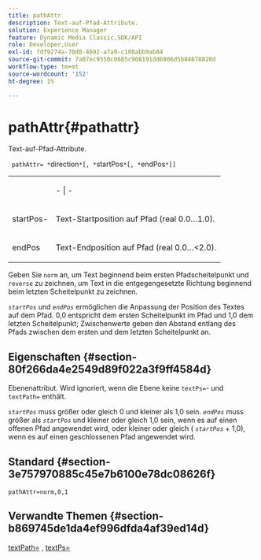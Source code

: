 ```yaml
---
title: pathAttr
description: Text-auf-Pfad-Attribute.
solution: Experience Manager
feature: Dynamic Media Classic,SDK/API
role: Developer,User
exl-id: fdf9274a-70d0-4692-a7a9-c108abb9ab84
source-git-commit: 7a07ec9550c0685c908191dd6806d5b84678820d
workflow-type: tm+mt
source-wordcount: '152'
ht-degree: 1%

---
```


# pathAttr{#pathattr}

Text-auf-Pfad-Attribute.

` pathAttr= *`direction`*[, *`startPos`*[, *`endPos`*]]`

<table id="simpletable_EC76095316AF4F07B1DDCC0D72B814CF"> 
 <tr class="strow"> 
  <td class="stentry"> <p> <span class="varname"> </span> </p> </td> 
  <td class="stentry"> <p> <span class="codeph">-</span> | <span class="codeph">-</span> </p> </td> 
 </tr> 
 <tr class="strow"> 
  <td class="stentry"> <p> <span class="varname"> startPos-</span> </p> </td> 
  <td class="stentry"> <p>Text-Startposition auf Pfad (real 0.0…1.0). </p> </td> 
 </tr> 
 <tr class="strow"> 
  <td class="stentry"> <p> <span class="varname"> endPos </span> </p> </td> 
  <td class="stentry"> <p>Text-Endposition auf Pfad (real 0.0…&lt;2.0). </p> </td> 
 </tr> 
</table>

Geben Sie `norm` an, um Text beginnend beim ersten Pfadscheitelpunkt und `reverse` zu zeichnen, um Text in die entgegengesetzte Richtung beginnend beim letzten Scheitelpunkt zu zeichnen.

*`startPos`* und *`endPos`* ermöglichen die Anpassung der Position des Textes auf dem Pfad. 0,0 entspricht dem ersten Scheitelpunkt im Pfad und 1,0 dem letzten Scheitelpunkt; Zwischenwerte geben den Abstand entlang des Pfads zwischen dem ersten und dem letzten Scheitelpunkt an.

## Eigenschaften {#section-80f266da4e2549d89f022a3f9ff4584d}

Ebenenattribut. Wird ignoriert, wenn die Ebene keine `textPs=`- und `textPath=` enthält.

*`startPos`* muss größer oder gleich 0 und kleiner als 1,0 sein. *`endPos`* muss größer als *`startPos`* und kleiner oder gleich 1,0 sein, wenn es auf einen offenen Pfad angewendet wird, oder kleiner oder gleich ( *`startPos`* + 1,0), wenn es auf einen geschlossenen Pfad angewendet wird.

## Standard {#section-3e757970885c45e7b6100e78dc08626f}

`pathAttr=norm,0,1`

## Verwandte Themen {#section-b869745de1da4ef996dfda4af39ed14d}

[textPath=](../../../../../is-api/http-ref/image-serving-api-ref/c-http-protocol-reference/c-command-reference/r-textpath.md#reference-b09cc0902dff4725bdb54d5da4076ccd) , [textPs=](../../../../../is-api/http-ref/image-serving-api-ref/c-http-protocol-reference/c-command-reference/r-textps.md#reference-4209a2a6169f44278da2647cfb0cd767)
